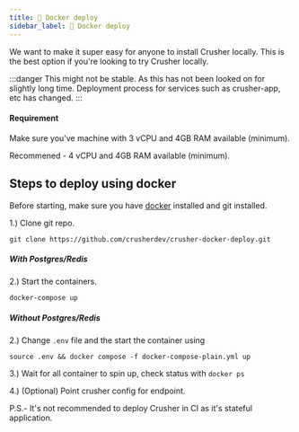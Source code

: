 ```yaml
---
title: 🐳 Docker deploy
sidebar_label: 🐳 Docker deploy
---
```


We want to make it super easy for anyone to install Crusher locally. This is the best option if you're looking to try Crusher locally.

:::danger
This might not be stable. As this has not been looked on for slightly long time.
Deployment process for services such as crusher-app, etc has changed.
:::


#### Requirement

Make sure you've machine with 3 vCPU and 4GB RAM available (minimum).

Recommened -  4 vCPU and 4GB RAM available (minimum).


## Steps to deploy using docker


Before starting, make sure you have [docker](https://docs.docker.com/engine/install/) installed and git installed.

  
1.) Clone git repo.

``` shell
git clone https://github.com/crusherdev/crusher-docker-deploy.git
```
##### With Postgres/Redis

2.) Start the containers.

``` shell
docker-compose up
```
  
##### Without Postgres/Redis


2.) Change `.env` file and the start the container using

``` shell
source .env && docker compose -f docker-compose-plain.yml up
```


  

3.) Wait for all container to spin up, check  status with ```docker ps```

  

  

4.) (Optional) Point crusher config for endpoint.


P.S.- It's not recommended to deploy Crusher in CI as it's stateful application. 